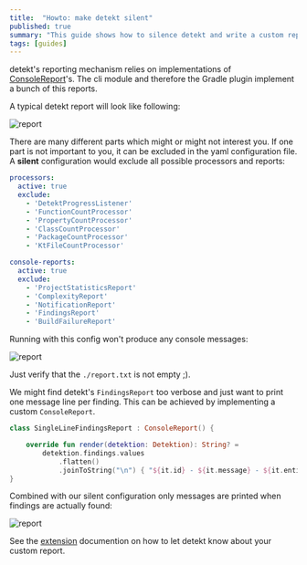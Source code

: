```yaml
---
title:  "Howto: make detekt silent"
published: true
summary: "This guide shows how to silence detekt and write a custom report format."
tags: [guides]
---
```


detekt's reporting mechanism relies on implementations of [ConsoleReport](https://detekt.dev/kdoc/detekt-api/io.gitlab.arturbosch.detekt.api/-console-report/index.html)'s.
The cli module and therefore the Gradle plugin implement a bunch of this reports.

<!-- truncate -->

A typical detekt report will look like following:

![report](/img/blog/howto-silent-run/typical_console_report.png)

There are many different parts which might or might not interest you.
If one part is not important to you, it can be excluded in the yaml configuration file.
A __silent__ configuration would exclude all possible processors and reports:
```yaml
processors:
  active: true
  exclude:
    - 'DetektProgressListener'
    - 'FunctionCountProcessor'
    - 'PropertyCountProcessor'
    - 'ClassCountProcessor'
    - 'PackageCountProcessor'
    - 'KtFileCountProcessor'

console-reports:
  active: true
  exclude:
    - 'ProjectStatisticsReport'
    - 'ComplexityReport'
    - 'NotificationReport'
    - 'FindingsReport'
    - 'BuildFailureReport'
```  

Running with this config won't produce any console messages: 

![report](/img/blog/howto-silent-run/silent_run.png)

Just verify that the `./report.txt` is not empty ;).

We might find detekt's `FindingsReport` too verbose and just want to print one message line per finding.
This can be achieved by implementing a custom `ConsoleReport`.

```kotlin
class SingleLineFindingsReport : ConsoleReport() {

    override fun render(detektion: Detektion): String? =
        detektion.findings.values
            .flatten()
            .joinToString("\n") { "${it.id} - ${it.message} - ${it.entity.location.file}" }
}
```

Combined with our silent configuration only messages are printed when findings are actually found:

![report](/img/blog/howto-silent-run/compact_report.png)

See the [extension](/docs/introduction/extensions) documention on how to let detekt know about your custom report.
